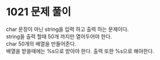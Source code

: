 # 1021 문제 풀이
char 문장이 아닌 string을 입력 하고 출력 하는 문제이다. <br/>
string을 출력 할때 50개 까지만 열어두어야 한다. <br/>
char 50개의 배열을 만들어준다. <br/>
배열을 받을때에는 %s으로 받아야 한다. 출력 또한 %s으로 해야한다.<br/>
